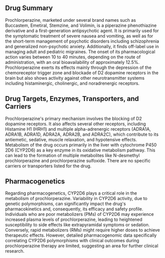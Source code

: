 ## Drug Summary
Prochlorperazine, marketed under several brand names such as Buccastem, Emetiral, Stemzine, and Volimin, is a piperazine phenothiazine derivative and a first-generation antipsychotic agent. It is primarily used for the symptomatic treatment of severe nausea and vomiting, as well as for the short-term management of psychotic disorders including schizophrenia and generalized non-psychotic anxiety. Additionally, it finds off-label use in managing adult and pediatric migraines. The onset of its pharmacological action varies between 10 to 40 minutes, depending on the route of administration, with an oral bioavailability of approximately 12.5%. Prochlorperazine exerts its effects mainly through the depression of the chemoreceptor trigger zone and blockade of D2 dopamine receptors in the brain but also shows activity against other neurotransmitter systems including histaminergic, cholinergic, and noradrenergic receptors.

## Drug Targets, Enzymes, Transporters, and Carriers
Prochlorperazine's primary mechanism involves the blocking of D2 dopamine receptors. It also affects several other receptors, including Histamine H1 (HRH1) and multiple alpha-adrenergic receptors (ADRA1A, ADRA1B, ADRA1D, ADRA2A, ADRA2B, and ADRA2C), which contribute to its antiemetic, sedative, muscle relaxation, and hypotensive effects. Metabolism of the drug occurs primarily in the liver with cytochrome P450 2D6 (CYP2D6) as a key enzyme in its oxidative metabolism pathway. This can lead to the formation of multiple metabolites like N-desmethyl prochlorperazine and prochlorperazine sulfoxide. There are no specific carriers or transporters listed for the drug.

## Pharmacogenetics
Regarding pharmacogenetics, CYP2D6 plays a critical role in the metabolism of prochlorperazine. Variability in CYP2D6 activity, due to genetic polymorphisms, can significantly impact the drug's pharmacokinetics and, consequently, its efficacy and safety profile. Individuals who are poor metabolizers (PMs) of CYP2D6 may experience increased plasma levels of prochlorperazine, leading to heightened susceptibility to side effects like extrapyramidal symptoms or sedation. Conversely, rapid metabolizers (RMs) might require higher doses to achieve therapeutic effects. However, detailed pharmacogenomic data specifically correlating CYP2D6 polymorphisms with clinical outcomes during prochlorperazine therapy are limited, suggesting an area for further clinical research.